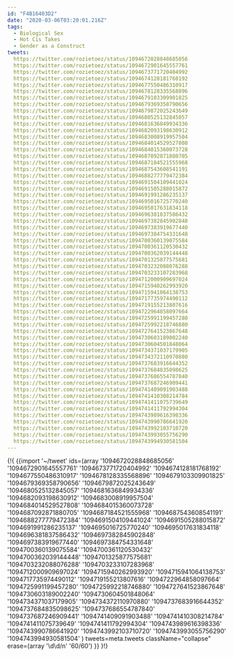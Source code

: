 ```yaml
---
id: "F4B16403D2"
date: "2020-03-06T03:20:01.216Z"
tags:
  - Biological Sex
  - Hot Cis Takes
  - Gender as a Construct
tweets:
  https://twitter.com/rozietoez/status/1094672028848685056
  https://twitter.com/rozietoez/status/1094672901645557761
  https://twitter.com/rozietoez/status/1094673771720404992
  https://twitter.com/rozietoez/status/1094674128181768192
  https://twitter.com/rozietoez/status/1094677550486310917
  https://twitter.com/rozietoez/status/1094678128335568896
  https://twitter.com/rozietoez/status/1094679103309901825
  https://twitter.com/rozietoez/status/1094679369358790656
  https://twitter.com/rozietoez/status/1094679872025243649
  https://twitter.com/rozietoez/status/1094680525132845057
  https://twitter.com/rozietoez/status/1094681636849934336
  https://twitter.com/rozietoez/status/1094682093198630912
  https://twitter.com/rozietoez/status/1094683008919957504
  https://twitter.com/rozietoez/status/1094684014529527808
  https://twitter.com/rozietoez/status/1094684015360073728
  https://twitter.com/rozietoez/status/1094687092871880705
  https://twitter.com/rozietoez/status/1094687184521555968
  https://twitter.com/rozietoez/status/1094687543608541191
  https://twitter.com/rozietoez/status/1094688277779472384
  https://twitter.com/rozietoez/status/1094691504109441024
  https://twitter.com/rozietoez/status/1094691505288015872
  https://twitter.com/rozietoez/status/1094691991286235137
  https://twitter.com/rozietoez/status/1094695016725770240
  https://twitter.com/rozietoez/status/1094695017631834118
  https://twitter.com/rozietoez/status/1094696381837586432
  https://twitter.com/rozietoez/status/1094697382845902848
  https://twitter.com/rozietoez/status/1094697383919677440
  https://twitter.com/rozietoez/status/1094697384754331648
  https://twitter.com/rozietoez/status/1094700360139075584
  https://twitter.com/rozietoez/status/1094700361120530432
  https://twitter.com/rozietoez/status/1094700362039144448
  https://twitter.com/rozietoez/status/1094701325877575681
  https://twitter.com/rozietoez/status/1094703232088076288
  https://twitter.com/rozietoez/status/1094703233107283968
  https://twitter.com/rozietoez/status/1094712000909697024
  https://twitter.com/rozietoez/status/1094715940262993920
  https://twitter.com/rozietoez/status/1094715941064138753
  https://twitter.com/rozietoez/status/1094717735974490112
  https://twitter.com/rozietoez/status/1094719155213807616
  https://twitter.com/rozietoez/status/1094722964858097664
  https://twitter.com/rozietoez/status/1094725991199457280
  https://twitter.com/rozietoez/status/1094725992218746880
  https://twitter.com/rozietoez/status/1094727641523867648
  https://twitter.com/rozietoez/status/1094730603189002240
  https://twitter.com/rozietoez/status/1094730604501848064
  https://twitter.com/rozietoez/status/1094734371037179905
  https://twitter.com/rozietoez/status/1094734372110970880
  https://twitter.com/rozietoez/status/1094737683916644352
  https://twitter.com/rozietoez/status/1094737684835098625
  https://twitter.com/rozietoez/status/1094737686554787840
  https://twitter.com/rozietoez/status/1094737687246909441
  https://twitter.com/rozietoez/status/1094741409091903488
  https://twitter.com/rozietoez/status/1094741410308214784
  https://twitter.com/rozietoez/status/1094741411075739649
  https://twitter.com/rozietoez/status/1094741411792994304
  https://twitter.com/rozietoez/status/1094743989616398336
  https://twitter.com/rozietoez/status/1094743990786641920
  https://twitter.com/rozietoez/status/1094743992103710720
  https://twitter.com/rozietoez/status/1094743993055756290
  https://twitter.com/rozietoez/status/1094743994930581504
---
```

{!{
  {{import '~/tweet' ids=(array
    '1094672028848685056'
    '1094672901645557761'
    '1094673771720404992'
    '1094674128181768192'
    '1094677550486310917'
    '1094678128335568896'
    '1094679103309901825'
    '1094679369358790656'
    '1094679872025243649'
    '1094680525132845057'
    '1094681636849934336'
    '1094682093198630912'
    '1094683008919957504'
    '1094684014529527808'
    '1094684015360073728'
    '1094687092871880705'
    '1094687184521555968'
    '1094687543608541191'
    '1094688277779472384'
    '1094691504109441024'
    '1094691505288015872'
    '1094691991286235137'
    '1094695016725770240'
    '1094695017631834118'
    '1094696381837586432'
    '1094697382845902848'
    '1094697383919677440'
    '1094697384754331648'
    '1094700360139075584'
    '1094700361120530432'
    '1094700362039144448'
    '1094701325877575681'
    '1094703232088076288'
    '1094703233107283968'
    '1094712000909697024'
    '1094715940262993920'
    '1094715941064138753'
    '1094717735974490112'
    '1094719155213807616'
    '1094722964858097664'
    '1094725991199457280'
    '1094725992218746880'
    '1094727641523867648'
    '1094730603189002240'
    '1094730604501848064'
    '1094734371037179905'
    '1094734372110970880'
    '1094737683916644352'
    '1094737684835098625'
    '1094737686554787840'
    '1094737687246909441'
    '1094741409091903488'
    '1094741410308214784'
    '1094741411075739649'
    '1094741411792994304'
    '1094743989616398336'
    '1094743990786641920'
    '1094743992103710720'
    '1094743993055756290'
    '1094743994930581504'
  ) tweets=meta.tweets className="collapse" erase=(array '\d\d\/n' '60\/60') }}
}!}

